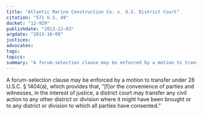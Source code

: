 ```yaml
---
title: "Atlantic Marine Construction Co. v. U.S. District Court"
citation: "571 U.S. 49"
docket: "12-929"
publishdate: "2013-12-03"
argdate: "2013-10-09"
justices:
advocates:
tags:
topics:
summary: "A forum-selection clause may be enforced by a motion to transfer under 28 U.S.C. § 1404(a), which provides that, “[f]or the convenience of parties and witnesses, in the interest of justice, a district court may transfer any civil action to any other district or division where it might have been brought or to any district or division to which all parties have consented.”"
---
```

A forum-selection clause may be enforced by a motion to transfer under 28 U.S.C. § 1404(a), which provides that, “[f]or the convenience of parties and witnesses, in the interest of justice, a district court may transfer any civil action to any other district or division where it might have been brought or to any district or division to which all parties have consented.”

